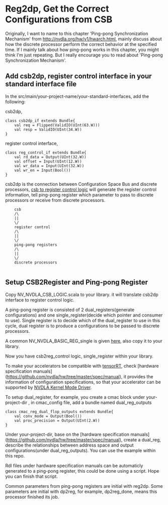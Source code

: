 # Reg2dp, Get the Correct Configurations from CSB

Originally, I want to name to this chapter 'Ping-pong Synchronization Mechanism' from http://nvdla.org/hw/v1/hwarch.html, mainly discuss about how the discrete processor perform the correct behavior at the specified time. If I mainly talk about how ping-pong works in this chapter, you might think I'm just repeating. But I really encourage you to read about 'Ping-pong Synchronization Mechanism'.


## Add csb2dp, register control interface in your standard interface file

In the src/main/your-project-name/your-standard-interfaces, add the following:

csb2dp,

```
class csb2dp_if extends Bundle{
    val req = Flipped(ValidIO(UInt(63.W)))
    val resp = ValidIO(UInt(34.W))
}
```

register control interface,

```
class reg_control_if extends Bundle{
    val rd_data = Output(UInt(32.W))
    val offset = Input(UInt(12.W))
    val wr_data = Input(UInt(32.W))
    val wr_en = Input(Bool())
}

```

csb2dp is the connection between Configuration Space Bus and discrete processors, [csb to register control logic](https://github.com/soDLA-publishment/soDLA/blob/soDLA_beta/src/main/scala/slibs/NV_NVDLA_CSB_LOGIC.scala) will generate the register control information, tell ping-pong register which parameter to pass to discrete processors or receive from discrete processors.

```
    csb
    /\
    ||
    \/
    register control
    /\
    ||
    \/
    ping-pong registers
    /\
    ||
    \/
    discrete processors
    
```


## Setup CSB2Register and Ping-pong Register

Copy NV_NVDLA_CSB_LOGIC.scala to your library. it will translate csb2dp interface to register control logic. 

A ping-pong register is consisted of 2 dual_registers(generate configurations) and one single_register(decide which pointer and consumer to use). Single register is to decide which of the dual_register to use in this cycle, dual register is to produce a configurations to be passed to discrete processors.

A common NV_NVDLA_BASIC_REG_single is given [here](https://github.com/soDLA-publishment/soDLA/blob/soDLA_beta/src/main/scala/slibs/NV_NVDLA_BASIC_REG_single.scala), also copy it to your library.

Now you have csb2reg_control logic, single_register within your library.

To make your accelerators be compatible with [tensorRT](https://github.com/NVIDIA/TensorRT), check [hardware specification manuals] (https://github.com/nvdla/hw/tree/master/spec/manual), it provides the information of configuration specifications, so that your accelerator can be supported by [NVDLA Kernel Mode Driver](http://nvdla.org/sw/runtime_environment.html#kernel-mode-driver).

To setup dual_register, for example, you create a cmac block under your-project-dir
, in cmac_config file, add a bundle named dual_reg_outputs

```
class cmac_reg_dual_flop_outputs extends Bundle{
    val conv_mode = Output(Bool())
    val proc_precision = Output(UInt(2.W))
}
```
Under your-project-dir, base on the [hardware specification manuals] (https://github.com/nvdla/hw/tree/master/spec/manual), create a dual_reg, describe the relationships between address space and output configurations(under dual_reg_outputs). You can use the example within this repo.

Rdl files under hardware specification manuals can be automaticly generated to a ping-pong register, this could be done using a script. Hope you can finish that script.

Common parameters from ping-pong registers are initial with reg2dp. Some parameters are initial with dp2reg, for example, dp2reg_done, means this processor finished its job.










